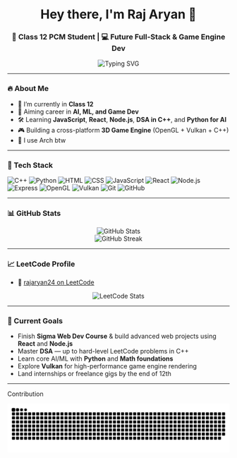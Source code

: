 <h1 align="center">Hey there, I'm Raj Aryan 👋</h1>
<h3 align="center">🚀 Class 12 PCM Student | 💻 Future Full-Stack & Game Engine Dev</h3>
<p align="center">
  <img src="https://readme-typing-svg.demolab.com?font=Fira+Code&size=22&pause=1000&center=true&vCenter=true&width=435&lines=Full+Stack+Web+Dev+%E2%9C%8C%EF%B8%8F;DSA+%7C+AI%2FML+%7C+OpenGL+%2B+Vulkan+Engine+Builder;Learning+%7C+Building+%7C+Evolving" alt="Typing SVG" />
</p>

---

### 🔥 About Me

- 🧠 I’m currently in **Class 12**
- 🎯 Aiming career in **AI, ML, and Game Dev**
- 🛠️ Learning **JavaScript**, **React**, **Node.js**, **DSA in C++**, and **Python for AI**
- 🎮 Building a cross-platform **3D Game Engine** (OpenGL + Vulkan + C++)
- 🐧 I use Arch btw

---

### 🧰 Tech Stack

![C++](https://img.shields.io/badge/-C++-00599C?style=for-the-badge&logo=cplusplus&logoColor=white)
![Python](https://img.shields.io/badge/-Python-3776AB?style=for-the-badge&logo=python&logoColor=white)
![HTML](https://img.shields.io/badge/-HTML-E34F26?style=for-the-badge&logo=html5&logoColor=white)
![CSS](https://img.shields.io/badge/-CSS-1572B6?style=for-the-badge&logo=css3)
![JavaScript](https://img.shields.io/badge/-JavaScript-F7DF1E?style=for-the-badge&logo=javascript&logoColor=black)
![React](https://img.shields.io/badge/-React-61DAFB?style=for-the-badge&logo=react&logoColor=black)
![Node.js](https://img.shields.io/badge/-Node.js-339933?style=for-the-badge&logo=nodedotjs&logoColor=white)
![Express](https://img.shields.io/badge/-Express-000000?style=for-the-badge&logo=express&logoColor=white)
![OpenGL](https://img.shields.io/badge/-OpenGL-5586A4?style=for-the-badge&logo=opengl)
![Vulkan](https://img.shields.io/badge/-Vulkan-B12524?style=for-the-badge&logo=vulkan&logoColor=white)
![Git](https://img.shields.io/badge/-Git-F05032?style=for-the-badge&logo=git&logoColor=white)
![GitHub](https://img.shields.io/badge/-GitHub-181717?style=for-the-badge&logo=github)

---

### 📊 GitHub Stats

<p align="center">
  <img src="https://github-readme-stats.vercel.app/api?username=rajaryan2007&show_icons=true&theme=radical" alt="GitHub Stats" />
  <br />
  <img src="https://github-readme-streak-stats.herokuapp.com/?user=rajaryan2007&theme=radical" alt="GitHub Streak" />
</p>

---

### 📈 LeetCode Profile

- 🔗 [rajaryan24 on LeetCode](https://leetcode.com/rajaryan24/)

<p align="center">
  <img src="https://leetcard.jacoblin.cool/rajaryan24?theme=dark&font=Fira+Code&ext=heatmap" alt="LeetCode Stats" />
</p>

---

### 🎯 Current Goals

- Finish **Sigma Web Dev Course** & build advanced web projects using **React** and **Node.js**
- Master **DSA** — up to hard-level LeetCode problems in C++
- Learn core AI/ML with **Python** and **Math foundations**
- Explore **Vulkan** for high-performance game engine rendering
- Land internships or freelance gigs by the end of 12th

---
 Contribution 


![GitHub Snake Dark](https://raw.githubusercontent.com/rajaryan2007/rajaryan2007/output/github-snake-dark.svg)

